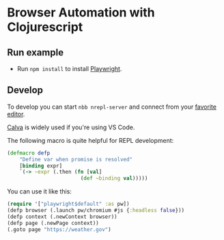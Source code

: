 # Browser Automation with Clojurescript

## Run example

- Run `npm install` to install [Playwright](https://playwright.dev/).

## Develop

To develop you can start `nbb nrepl-server` and connect from your [favorite
editor](https://github.com/borkdude/nbb#nrepl).

[Calva](https://calva.io/) is widely used if you're using VS Code.

The following macro is quite helpful for REPL development:

```clojure
(defmacro defp
    "Define var when promise is resolved"
    [binding expr]
    `(-> ~expr (.then (fn [val]
                        (def ~binding val)))))
```

You can use it like this:

```clojure
(require '["playwright$default" :as pw])
(defp browser (.launch pw/chromium #js {:headless false}))
(defp context (.newContext browser))
(defp page (.newPage context))
(.goto page "https://weather.gov")
```
